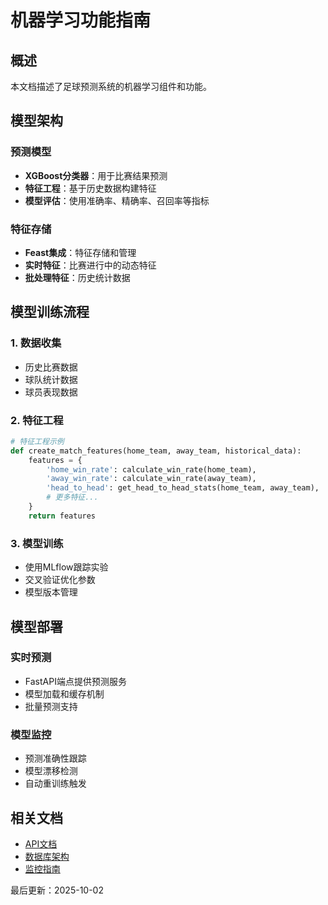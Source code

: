 # 机器学习功能指南

## 概述
本文档描述了足球预测系统的机器学习组件和功能。

## 模型架构

### 预测模型
- **XGBoost分类器**：用于比赛结果预测
- **特征工程**：基于历史数据构建特征
- **模型评估**：使用准确率、精确率、召回率等指标

### 特征存储
- **Feast集成**：特征存储和管理
- **实时特征**：比赛进行中的动态特征
- **批处理特征**：历史统计数据

## 模型训练流程

### 1. 数据收集
- 历史比赛数据
- 球队统计数据
- 球员表现数据

### 2. 特征工程
```python
# 特征工程示例
def create_match_features(home_team, away_team, historical_data):
    features = {
        'home_win_rate': calculate_win_rate(home_team),
        'away_win_rate': calculate_win_rate(away_team),
        'head_to_head': get_head_to_head_stats(home_team, away_team),
        # 更多特征...
    }
    return features
```

### 3. 模型训练
- 使用MLflow跟踪实验
- 交叉验证优化参数
- 模型版本管理

## 模型部署

### 实时预测
- FastAPI端点提供预测服务
- 模型加载和缓存机制
- 批量预测支持

### 模型监控
- 预测准确性跟踪
- 模型漂移检测
- 自动重训练触发

## 相关文档
- [API文档](../reference/API_REFERENCE.md)
- [数据库架构](../reference/DATABASE_SCHEMA.md)
- [监控指南](../reference/MONITORING_GUIDE.md)

最后更新：2025-10-02
